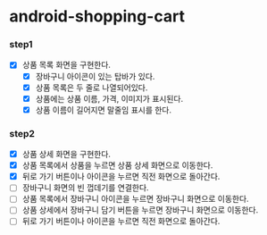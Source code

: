 # android-shopping-cart

### step1

- [x] 상품 목록 화면을 구현한다.
    - [x] 장바구니 아이콘이 있는 탑바가 있다.
    - [x] 상품 목록은 두 줄로 나열되어있다.
    - [x] 상품에는 상품 이름, 가격, 이미지가 표시된다.
    - [x] 상품 이름이 길어지면 말줄임 표시를 한다.

### step2

- [x] 상품 상세 화면을 구현한다.
- [x] 상품 목록에서 상품을 누르면 상품 상세 화면으로 이동한다.
- [x] 뒤로 가기 버튼이나 아이콘을 누르면 직전 화면으로 돌아간다.
- [ ] 장바구니 화면의 빈 껍데기를 연결한다.
- [ ] 상품 목록에서 장바구니 아이콘을 누르면 장바구니 화면으로 이동한다.
- [ ] 상품 상세에서 장바구니 담기 버튼을 누르면 장바구니 화면으로 이동한다.
- [ ] 뒤로 가기 버튼이나 아이콘을 누르면 직전 화면으로 돌아간다.